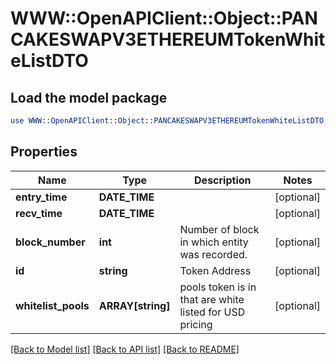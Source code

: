 # WWW::OpenAPIClient::Object::PANCAKESWAPV3ETHEREUMTokenWhiteListDTO

## Load the model package
```perl
use WWW::OpenAPIClient::Object::PANCAKESWAPV3ETHEREUMTokenWhiteListDTO;
```

## Properties
Name | Type | Description | Notes
------------ | ------------- | ------------- | -------------
**entry_time** | **DATE_TIME** |  | [optional] 
**recv_time** | **DATE_TIME** |  | [optional] 
**block_number** | **int** | Number of block in which entity was recorded. | [optional] 
**id** | **string** | Token Address | [optional] 
**whitelist_pools** | **ARRAY[string]** | pools token is in that are white listed for USD pricing | [optional] 

[[Back to Model list]](../README.md#documentation-for-models) [[Back to API list]](../README.md#documentation-for-api-endpoints) [[Back to README]](../README.md)


